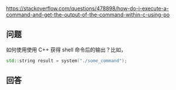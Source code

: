 <https://stackoverflow.com/questions/478898/how-do-i-execute-a-command-and-get-the-output-of-the-command-within-c-using-po>

## 问题

如何使用使用 C++ 获得 shell 命令后的输出？比如，

```c++
std::string result = system("./some_command");
```

## 回答
